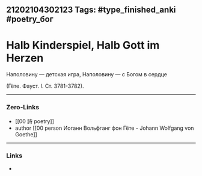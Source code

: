 21202104302123
Tags: #type_finished_anki #poetry_бог
---
# Halb Kinderspiel, Halb Gott im Herzen

Наполовину — детская игра,
Наполовину — с Богом в сердце

(Гёте. Фауст. I. Ст. 3781-3782). 

---
### Zero-Links
- [[00 詩 poetry]]
- author [[00 person Иоганн Вольфганг фон Гёте - Johann Wolfgang von Goethe]]
---
### Links
-